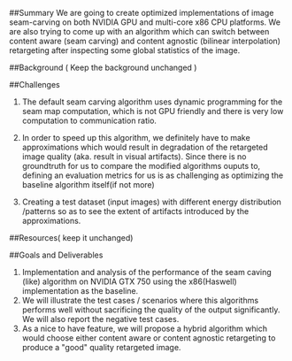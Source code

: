 
##Summary
We are going to create optimized implementations of image seam-carving on both NVIDIA GPU and multi-core x86 CPU platforms. We are also trying to come up with an algorithm which can switch between content aware (seam carving) and content agnostic (bilinear interpolation) retargeting after inspecting some global statistics of the image.

##Background  ( Keep the background unchanged )

##Challenges

1. The default seam carving algorithm uses dynamic programming for the seam map computation, which is not GPU friendly and there is very low computation to communication ratio.

2. In order to speed up this algorithm, we definitely have to make approximations which would  result in degradation of the retargeted image quality (aka. result in visual artifacts). Since there is no groundtruth for us to compare the modified algorithms ouputs to, defining an evaluation metrics for us is as challenging as optimizing the baseline algorithm itself(if not more)

3. Creating a test dataset  (input images) with different energy distribution /patterns so as to see the extent of artifacts introduced by the approximations.

##Resources( keep it unchanged)

##Goals and Deliverables
1. Implementation and analysis of the performance of the seam caving (like) algorithm on NVIDIA GTX 750 using the x86(Haswell) implementation as the baseline.
2. We will illustrate the test cases / scenarios where this algorithms performs well without sacrificing the quality of the output significantly. We will also report  the negative test cases.
3. As a nice to have feature, we will propose a hybrid algorithm which would choose either content aware or content agnostic retargeting to produce a "good" quality retargeted image.





